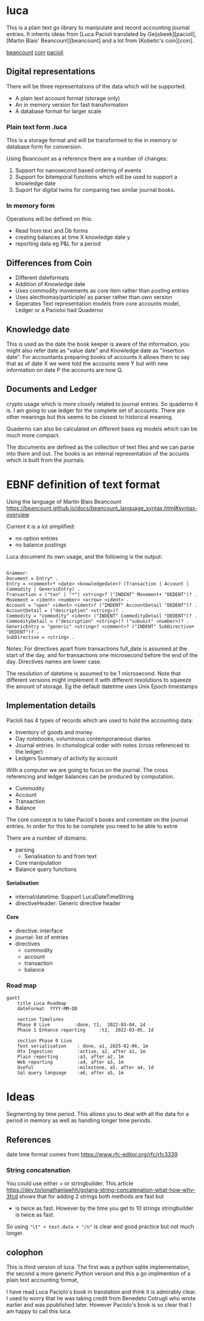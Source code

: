 # luca

This is a plain text go library to manipulate and record accounting journal entries. It
inherits ideas from [Luca Pacioli translated by Geijsbeek][pacioli], [Martin Blais' Beancount][beancount] and a lot from [Kobetic's coin][coin].

[beancount](https://beancount.github.io/docs/beancount_language_syntax.html#accounts)
[coin](https://github.com/drummonds/luca/internal)
[pacioli](https://archive.org/details/ancientdoubleent00geijuoft)

## Digital representations

There will be three representations of the data which will be supported:

- A plain text account format (storage only)
- An in memory version for fast transformation
- A database format for larger scale

### Plain text form .luca

This is a storage format and will be transformed to the in memory or database
form for conversion.

Using Beancount as a reference there are a number of changes:

1. Support for nanosecond based ordering of events
2. Support for bitemporal functions which will be used to support a knowledge date
3. Suport for digital twins for comparing two similar journal books.

### In memory form

Operations will be defined on this:

- Read from text and Db forms
- creating balances at time X knowledge date y
- reporting data eg P&L for a period

## Differences from Coin

- Different dateformats
- Addition of Knowledge date
- Uses commodity movements as core item rather than posting entries
- Uses alecthomas/participle/ as parser rather than own version
- Seperates Text representation models from core accounts model, Ledger or a Pacioloi had Quaderno

## Knowledge date

This is used as the date the book keeper is aware of the information. you might also refer date as
"value date" and Knowledge date as "insertion date". For accountants preparing books of accounts it
allows them to say that as of date X we were told the accounts were Y but with new information on date P
the accounts are now Q.

## Documents and Ledger

crypto usage which is more closely related to journal entries. So quaderno it is.
I am going to use ledger for the complete set of accounts. There are other meanings but this seems to be closest
to historical meaning.

Quaderno can also be calculated on different basis eg models which can be much more compact.

The documents are defined as the collection of text files and we can parse into them and out. The books
is an internal representation of the accunts which is built from the journals.

# EBNF definition of text format

Using the language of Martin Blais Beancount https://beancount.github.io/docs/beancount_language_syntax.html#syntax-overview

Current it is a lot simplified:

- no option entries
- no balance postings

Luca document its own usage, and the following is the output:

```ebnf

Grammar:
Document = Entry* .
Entry = <comment>* <date> <knowledgedate>? (Transaction | Account | Commodity | GenericEntry) .
Transaction = ("txn" | "*") <string>? ("INDENT" Movement+ "DEDENT")? .
Movement = <ident> <number> <arrow> <ident> .
Account = "open" <ident> <ident>? ("INDENT" AccountDetail "DEDENT")? .
AccountDetail = ("description" <string>)? .
Commodity = "commodity" <ident> ("INDENT" CommodityDetail "DEDENT")? .
CommodityDetail = ("description" <string>)? ("subunit" <number>)? .
GenericEntry = "generic" <string>? <comment>? ("INDENT" SubDirective+ "DEDENT")? .
SubDirective = <string> .
```

Notes:
For directives apart from transactions full_date is assumed at the start of the day, and for transactions one microsecond before the end of the day.
Directives names are lower case.

The resolution of datetime is assumed to be 1 microsecond. Note that different versions might
implement it with different resolutions to squeeze the amount of storage. Eg the default
datetime uses Unix Epoch timestamps

## Implementation details

Pacioli has 4 types of records which are used to hold the accounting data:

- Inventory of goods and money
- Day notebooks, voluminous contemporaneous diaries
- Journal entries. In chonological order with notes (cross referenced to the ledger)
- Ledgers Summary of activity by account

With a computer we are going to focus on the journal. The cross referencing and ledger balances can
be produced by computation.

- Commodity
- Account
- Transaction
- Balance

The core concept is to take Pacioli's books and conentate on the journal entries. In order for this
to be complete you need to be able to extne

There are a number of domains:

- parsing
  - Serialisation to and from text
- Core manipulation
- Balance query functions

#### Serialisation

- internal/datetime: Support LucaDateTimeString
- directiveHeader: Generic directive header

#### Core

- directive: interface
- journal: list of entries
- directives
  - commodity
  - account
  - transaction
  - balance

### Road map

```mermaid
gantt
    title Luca Roadmap
    dateFormat  YYYY-MM-DD

    section Timelines
    Phase 0 Live         :done, t1,  2022-03-04, 1d
    Phase 1 Enhance reporting     :t2,  2022-03-05, 1d

    section Phase 0 Live
    Text serialisation    : done, a1, 2025-02-06, 1m
    Ofx Ingestion         :active, a2, after a1, 1m
    Plain reporting       :a3, after a2, 1m
    Web reporting         :a4, after a3, 1m
    Useful                :milestone, a5, after a4, 1d
    Sql query language    :a6, after a5, 1m

```

# Ideas

Segmenting by time period. This allows you to deal with all the data for a period in memory
as well as handling longer time periods.

## References

date time format comes from https://www.rfc-editor.org/rfc/rfc3339

### String concatenation

You could use either + or stringbuilder. This article https://dev.to/jonathanlawhh/golang-string-concatenation-what-how-why-3fcd
shows that for adding 2 strings both methods are fast but

- is twice as fast. However by the time you get to 10 strings stringbuilder is twice as fast.

So using `"\t" + test.data + "/n"` is clear and good practice but not much longer.

## colophon

This is third version of luca. The first was a python sqlite implementation, the second a
more generic Python version and this a go implmention of a plain text accounting format,

I have read Luca Paciolo's book in translation and think it is admirably clear. I used to
worry that he was taking credit from Benedeto Cotrugli who wrote earlier and was ppublished
later. However Paciolo's book is so clear that I am happy to call this luca.
